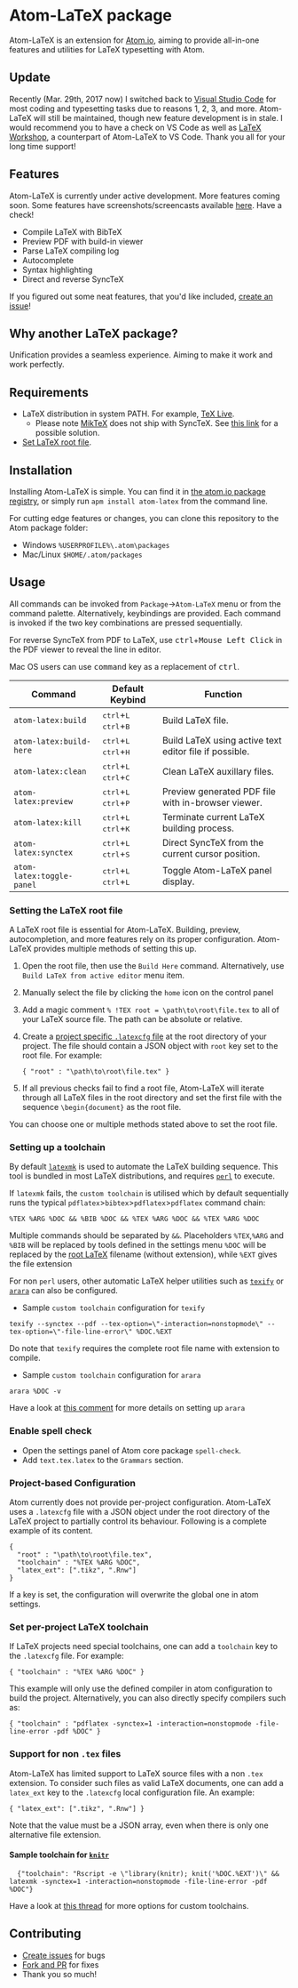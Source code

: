 # Atom-LaTeX package

Atom-LaTeX is an extension for [Atom.io](https://atom.io/), aiming to provide all-in-one features and utilities for LaTeX typesetting with Atom.

## Update

Recently (Mar. 29th, 2017 now) I switched back to [Visual Studio Code](https://code.visualstudio.com/) for most coding and typesetting tasks due to reasons 1, 2, 3, and more. Atom-LaTeX will still be maintained, though new feature development is in stale. I would recommend you to have a check on VS Code as well as [LaTeX Workshop](https://github.com/James-Yu/LaTeX-Workshop), a counterpart of Atom-LaTeX to VS Code. Thank you all for your long time support!

## Features

Atom-LaTeX is currently under active development. More features coming soon.
Some features have screenshots/screencasts available [here](https://github.com/James-Yu/Atom-LaTeX/blob/master/GALLERY.md). Have a check!

- Compile LaTeX with BibTeX
- Preview PDF with build-in viewer
- Parse LaTeX compiling log
- Autocomplete
- Syntax highlighting
- Direct and reverse SyncTeX

If you figured out some neat features, that you'd like included, [create an issue](https://github.com/James-Yu/Atom-LaTeX/issues/new)!

## Why another LaTeX package?

Unification provides a seamless experience. Aiming to make it work and work perfectly.

## Requirements

- LaTeX distribution in system PATH. For example, [TeX Live](https://www.tug.org/texlive/).
  -  Please note [MikTeX](https://miktex.org/) does not ship with SyncTeX. See [this link](http://tex.stackexchange.com/questions/338078/how-to-get-synctex-for-windows-to-allow-atom-pdf-view-to-synch#comment877274_338117) for a possible solution.
- [Set LaTeX root file](#root_file).

## Installation

Installing Atom-LaTeX is simple. You can find it in [the atom.io package registry](https://atom.io/packages/atom-latex), or simply run `apm install atom-latex` from the command line.

For cutting edge features or changes, you can clone this repository to the Atom package folder:
- Windows `%USERPROFILE%\.atom\packages`
- Mac/Linux `$HOME/.atom/packages`

## Usage

All commands can be invoked from `Package`→`Atom-LaTeX` menu or from the command palette. Alternatively, keybindings are provided. Each command is invoked if the two key combinations are pressed sequentially.

For reverse SyncTeX from PDF to LaTeX, use <kbd>ctrl</kbd>+<kbd>Mouse Left Click</kbd> in the PDF viewer to reveal the line in editor.

Mac OS users can use <kbd>command</kbd> key as a replacement of <kbd>ctrl</kbd>.

| Command               | Default Keybind                             | Function |
|-----------------------|---------------------------------------------|----------|
| `atom-latex:build`      | <kbd>ctrl</kbd>+<kbd>L</kbd> <kbd>ctrl</kbd>+<kbd>B</kbd> | Build LaTeX file. |
| `atom-latex:build-here` | <kbd>ctrl</kbd>+<kbd>L</kbd> <kbd>ctrl</kbd>+<kbd>H</kbd> | Build LaTeX using active text editor file if possible. |
| `atom-latex:clean`      | <kbd>ctrl</kbd>+<kbd>L</kbd> <kbd>ctrl</kbd>+<kbd>C</kbd> | Clean LaTeX auxillary files. |
| `atom-latex:preview`    | <kbd>ctrl</kbd>+<kbd>L</kbd> <kbd>ctrl</kbd>+<kbd>P</kbd> | Preview generated PDF file with in-browser viewer. |
| `atom-latex:kill`       | <kbd>ctrl</kbd>+<kbd>L</kbd> <kbd>ctrl</kbd>+<kbd>K</kbd> | Terminate current LaTeX building process. |
| `atom-latex:synctex`    | <kbd>ctrl</kbd>+<kbd>L</kbd> <kbd>ctrl</kbd>+<kbd>S</kbd> | Direct SyncTeX from the current cursor position. |
| `atom-latex:toggle-panel`   | <kbd>ctrl</kbd>+<kbd>L</kbd> <kbd>ctrl</kbd>+<kbd>L</kbd> | Toggle Atom-LaTeX panel display. |

### <a name="root_file"></a>Setting the LaTeX root file
A LaTeX root file is essential for Atom-LaTeX. Building, preview, autocompletion, and more features rely on its proper configuration. Atom-LaTeX provides multiple methods of setting this up.

1. Open the root file, then use the `Build Here` command. Alternatively, use `Build LaTeX from active editor` menu item.

2. Manually select the file by clicking the `home` icon on the control panel

3. Add a magic comment `% !TEX root = \path\to\root\file.tex` to all of your LaTeX source file. The path can be absolute or relative.

4. Create a [project specific `.latexcfg` file](#latexcfg) at the root directory of your project. The file should contain a JSON object with `root` key set to the root file. For example:

   ```
   { "root" : "\path\to\root\file.tex" }
   ```

5. If all previous checks fail to find a root file, Atom-LaTeX will iterate through all LaTeX files in the root directory and set the first file with the sequence `\begin{document}` as the root file.

You can choose one or multiple methods stated above to set the root file.

### <a name="toolchain"></a> Setting up a toolchain
By default [`latexmk`](http://personal.psu.edu/jcc8/software/latexmk/) is used to automate the LaTeX building sequence. This tool is bundled in most LaTeX distributions, and requires [`perl`](https://www.perl.org/get.html) to execute.

If `latexmk` fails, the `custom toolchain` is utilised which by default sequentially runs the typical `pdflatex`>`bibtex`>`pdflatex`>`pdflatex` command chain:

```
%TEX %ARG %DOC && %BIB %DOC && %TEX %ARG %DOC && %TEX %ARG %DOC
```
Multiple commands should be separated by `&&`. Placeholders `%TEX`,`%ARG` and `%BIB` will be replaced by tools defined in the settings menu
`%DOC` will be replaced by the [root LaTeX](root_file) filename (without extension), while `%EXT` gives the file extension


For non `perl` users, other automatic LaTeX helper utilities such as [`texify`](https://docs.miktex.org/manual/texifying.html) or [`arara`](https://www.ctan.org/pkg/arara?lang=en) can also be configured.
  * Sample `custom toolchain` configuration for `texify`
  ```
  texify --synctex --pdf --tex-option=\"-interaction=nonstopmode\" --tex-option=\"-file-line-error\" %DOC.%EXT
  ```
  Do note that `texify` requires the complete root file name with extension to compile.

  * Sample `custom toolchain` configuration for `arara`
  ```
  arara %DOC -v
  ```
  Have a look at [this comment](https://github.com/James-Yu/Atom-LaTeX/issues/4#issuecomment-280690169) for more details on setting up `arara`

### Enable spell check
  - Open the settings panel of Atom core package `spell-check`.
  - Add `text.tex.latex` to the `Grammars` section.


### <a name="latexcfg"></a> Project-based Configuration
Atom currently does not provide per-project configuration. Atom-LaTeX uses a `.latexcfg` file with a JSON object under the root directory of the LaTeX project to partially control its behaviour. Following is a complete example of its content.
   ```
   {
     "root" : "\path\to\root\file.tex",
     "toolchain" : "%TEX %ARG %DOC",
     "latex_ext": [".tikz", ".Rnw"]
   }
   ```
If a key is set, the configuration will overwrite the global one in atom settings.

### <a name="project_toolchain"></a> Set per-project LaTeX toolchain
If LaTeX projects need special toolchains, one can add a `toolchain` key to the `.latexcfg` file. For example:

```
{ "toolchain" : "%TEX %ARG %DOC" }
```
This example will only use the defined compiler in atom configuration to build the project.
 Alternatively, you can also directly specify compilers such as:
```
{ "toolchain" : "pdflatex -synctex=1 -interaction=nonstopmode -file-line-error -pdf %DOC" }
```

### Support for non `.tex` files
Atom-LaTeX has limited support to LaTeX source files with a non `.tex` extension. To consider such files as valid LaTeX documents, one can add a `latex_ext` key to the `.latexcfg` local configuration file. An example:
```
{ "latex_ext": [".tikz", ".Rnw"] }
```
Note that the value must be a JSON array, even when there is only one alternative file extension.

#### Sample toolchain for [`knitr`](https://github.com/yihui/knitr)
```
  {"toolchain": "Rscript -e \"library(knitr); knit('%DOC.%EXT')\" && latexmk -synctex=1 -interaction=nonstopmode -file-line-error -pdf %DOC"}
```
Have a look at [this thread](https://github.com/James-Yu/Atom-LaTeX/issues/42) for more options for custom toolchains.

## Contributing

- [Create issues](https://github.com/James-Yu/Atom-LaTeX/issues) for bugs
- [Fork and PR](https://github.com/James-Yu/Atom-LaTeX/pulls) for fixes
- Thank you so much!
